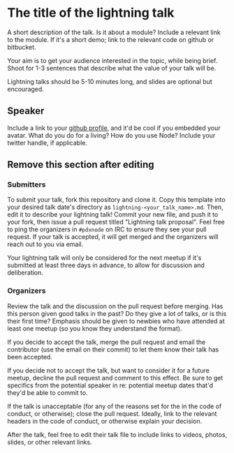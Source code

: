 # The title of the lightning talk

A short description of the talk. Is it about a module? Include a relevant link to the module. If it's a short demo; link
to the relevant code on github or bitbucket.

Your aim is to get your audience interested in the topic, while being brief. Shoot for 1-3 sentences
that describe what the value of your talk will be.

Lightning talks should be 5-10 minutes long, and slides are optional but encouraged.

## Speaker <Your Name>

Include a link to your [github profile](https://github.com/pdxnode/), and it'd be cool if you
embedded your avatar. What do you do for a living? How do you use Node? Include your twitter handle, if
applicable.

## Remove this section after editing

### Submitters

To submit your talk, fork this repository and clone it. Copy this template into your desired talk date's directory as `lightning-<your_talk_name>.md`.
Then, edit it to describe your lightning talk! Commit your new file, and push it to your fork, then issue a pull request titled
"Lightning talk proposal". Feel free to ping the organizers in `#pdxnode` on IRC to ensure they see your pull request.
If your talk is accepted, it will get merged and the organizers will reach out to you via email.

Your lightning talk will only be considered for the next meetup if it's submitted at least three days in advance, to allow for discussion
and deliberation.

### Organizers

Review the talk and the discussion on the pull request before merging. Has this person given good talks in the past? Do they give a
lot of talks, or is this their first time? Emphasis should be given to newbies who have attended at least one meetup (so you know
they understand the format).

If you decide to accept the talk, merge the pull request and email the contributor (use the email on their commit) to let them know their
talk has been accepted.

If you decide not to accept the talk, but want to consider it for a future meetup, decline the pull request and comment
to this effect. Be sure to get specifics from the potential speaker in re: potential meetup dates that'd they'd be able to
commit to.

If the talk is unacceptable (for any of the reasons set for the in the code of conduct, or otherwise); close the pull request. Ideally, link to the relevant headers in the code of conduct, or otherwise explain your decision.

After the talk, feel free to edit their talk file to include links to videos, photos, slides, or other relevant links.


